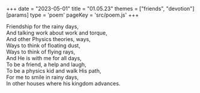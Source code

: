 +++
date = "2023-05-01"
title = "01.05.23"
themes = ["friends", "devotion"]
[params]
  type = 'poem'
  pageKey = 'src/poem.js'
+++

Friendship for the rainy days,  
And talking work about work and torque,  
And other Physics theories, ways,  
Ways to think of floating dust,  
Ways to think of flying rays,  
And He is with me for all days,  
To be a friend, a help and laugh,  
To be a physics kid and walk His path,  
For me to smile in rainy days,  
In other houses where his kingdom advances.
